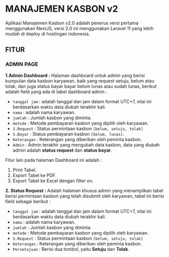# MANAJEMEN KASBON v2

Aplikasi Manajemen Kasbon v2.0 adalah penerus versi pertama menggunakan NextJS, versi 2.0 ini menggunakan Laravel 11 yang lebih mudah di deploy di hostingan
indonesia. 

## FITUR

### ADMIN PAGE

**1.Admin Dashboard :** Halaman dashboard untuk admin yang berisi kumpulan data kasbon karyawan, baik yang request setuju, belum atau tolak, dan juga status bayar
bayar belum lunas atau sudah lunas, berikut adalah field yang ada di tabel dashboard admin :

- `tanggal jam` : adalah tanggal dan jam dalam format UTC+7, nilai ini berdasarkan waktu data diubah terakhir kali.
- `nama` : adalah nama karyawan.
- `jumlah` : Jumlah kasbon yang diminta.
- `metode` : Metode pembayaran kasbon yang dipilih oleh karyawan.
- `S.Request` : Status permintaan kasbon `[belum, setuju, tolak]`
- `S.Bayar` : Status pembayaran kasbon `[belum, lunas]`.
- `Keterangan` : Keterangan yang diberikan oleh peminta kasbon.
- `Admin` : Admin terakhir yang mengubah data kasbon, data yang diubah admin adalah **status request** dan **status bayar**.

Fitur lain pada halaman Dashboard ini adalah :

1. Print Tabel.
2. Export Tabel ke PDF.
3. Export Tabel ke Excel dengan filter on.

**2. Status Request :** Adalah halaman khusus admin yang menampilkan tabel berisi permintaan kasbon yang telah disubmit oleh karyawan, tabel ini berisi field sebagai berikut :

- `tanggal jam` : adalah tanggal dan jam dalam format UTC+7, nilai ini berdasarkan waktu data diubah terakhir kali.
- `nama` : adalah nama karyawan.
- `jumlah` : Jumlah kasbon yang diminta.
- `metode` : Metode pembayaran kasbon yang dipilih oleh karyawan.
- `S.Request` : Status permintaan kasbon `[belum, setuju, tolak]`
- `Keterangan` : Keterangan yang diberikan oleh peminta kasbon.
- `Persetujuan` : Berisi dua tombol, yaitu **Setuju** dan **Tolak**.



